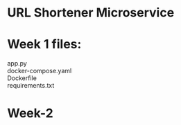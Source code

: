 # URL Shortener Microservice
# Week 1 files:
app.py <br>
docker-compose.yaml <br>
Dockerfile <br>
requirements.txt

# Week-2
